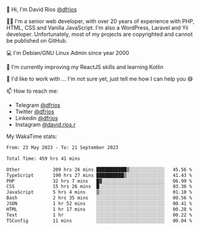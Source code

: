 👋 Hi, I'm David Rios [@dfrios](https://github.com/dfrios)

👨‍💻 I'm a senior web developer, with over 20 years of experience with PHP, HTML, CSS and Vanilla JavaScript. I'm also a WordPress, Laravel and Yii developer. Unfortunately, most of my projects are copyrighted and cannot be published on GitHub.

💻 I'm Debian/GNU Linux Admin since year 2000

🌱 I'm currently improving my ReactJS skills and learning Kotlin

💞️ I'd like to work with ... I'm not sure yet, just tell me how I can help you 😅


📫 How to reach me:
* Telegram [@dfrios](https://t.me/dfrios)
* Twitter [@dfrios](https://twitter.com/dfrios)
* Linkedin [@dfrios](https://linkedin.com/in/dfrios)
* Instagram [@david.rios.r](https://instagram.com/david.rios.r)



My WakaTime stats:
<!--START_SECTION:waka-->

```txt
From: 23 May 2023 - To: 21 September 2023

Total Time: 459 hrs 41 mins

Other            209 hrs 26 mins ███████████▒░░░░░░░░░░░░░   45.56 %
TypeScript       190 hrs 27 mins ██████████▒░░░░░░░░░░░░░░   41.43 %
PHP              32 hrs 7 mins   █▓░░░░░░░░░░░░░░░░░░░░░░░   06.99 %
CSS              15 hrs 26 mins  █░░░░░░░░░░░░░░░░░░░░░░░░   03.36 %
JavaScript       5 hrs 4 mins    ▒░░░░░░░░░░░░░░░░░░░░░░░░   01.10 %
Bash             2 hrs 35 mins   ░░░░░░░░░░░░░░░░░░░░░░░░░   00.56 %
JSON             1 hr 52 mins    ░░░░░░░░░░░░░░░░░░░░░░░░░   00.41 %
HTML             1 hr 17 mins    ░░░░░░░░░░░░░░░░░░░░░░░░░   00.28 %
Text             1 hr            ░░░░░░░░░░░░░░░░░░░░░░░░░   00.22 %
TSConfig         11 mins         ░░░░░░░░░░░░░░░░░░░░░░░░░   00.04 %
```

<!--END_SECTION:waka-->
